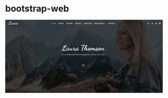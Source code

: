 # bootstrap-web

<a href="https://grand-stardust-d46dcc.netlify.app/">
<img src="https://github.com/8505barotmaithili/bootstrap-web/blob/main/laura-bootsrap%20website/first%20page.png?raw=true">
</a>
